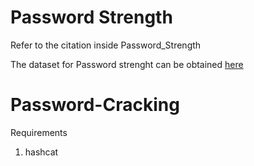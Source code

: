 # Password Strength

Refer to the citation inside Password_Strength

The dataset for Password strenght can be obtained [here](https://www.kaggle.com/datasets/bhavikbb/password-strength-classifier-dataset?resource=download)


# Password-Cracking

Requirements
1. hashcat

